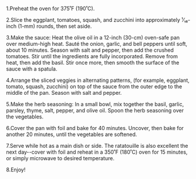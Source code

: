 1.Preheat the oven for 375˚F (190˚C).

2.Slice the eggplant, tomatoes, squash, and zucchini into approximately ¹⁄₁₆-inch (1-mm) rounds, then set aside.

3.Make the sauce: Heat the olive oil in a 12-inch (30-cm) oven-safe pan over medium-high heat. Sauté the onion, garlic, and bell peppers until soft, about 10 minutes. Season with salt and pepper, then add the crushed tomatoes. Stir until the ingredients are fully incorporated. Remove from heat, then add the basil. Stir once more, then smooth the surface of the sauce with a spatula.

4.Arrange the sliced veggies in alternating patterns, (for example, eggplant, tomato, squash, zucchini) on top of the sauce from the outer edge to the middle of the pan. Season with salt and pepper.

5.Make the herb seasoning: In a small bowl, mix together the basil, garlic, parsley, thyme, salt, pepper, and olive oil. Spoon the herb seasoning over the vegetables.

6.Cover the pan with foil and bake for 40 minutes. Uncover, then bake for another 20 minutes, until the vegetables are softened.

7.Serve while hot as a main dish or side. The ratatouille is also excellent the next day--cover with foil and reheat in a 350˚F (180˚C) oven for 15 minutes, or simply microwave to desired temperature.

8.Enjoy!